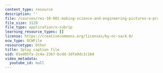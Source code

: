 ```yaml
---
content_type: resource
description: ''
file: /courses/res-10-001-making-science-and-engineering-pictures-a-practical-guide-to-presenting-your-work-spring-2016/01ed05fa2c4a23b7bcdd3dfa9dc1c16d_t5_ymNZGsCI.srt
file_size: 3129
file_type: application/x-subrip
learning_resource_types: []
license: https://creativecommons.org/licenses/by-nc-sa/4.0/
ocw_type: OCWFile
resourcetype: Other
title: 3play caption file
uid: 01ed05fa-2c4a-23b7-bcdd-3dfa9dc1c16d
video_metadata:
  youtube_id: null
---
```

